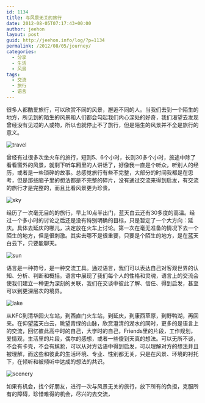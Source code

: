 ```yaml
---
id: 1134
title: 与风景无关的旅行
date: 2012-08-05T07:17:43+00:00
author: jeehon
layout: post
guid: http://jeehon.info/log/?p=1134
permalink: /2012/08/05/journey/
categories:
  - 分享
  - 生活
  - 风景
tags:
  - 交流
  - 旅行
  - 语言
---
```

很多人都酷爱旅行，可以欣赏不同的风景，邂逅不同的人。当我们去到一个陌生的地方，所见到的陌生的风景和人们都会勾起我们内心深处的好奇，我们渴望去发现曾经没有见过的人或物，所以也就停止不了旅行，但是陌生的风景并不全是旅行的意义。

![travel](http://pic.yupoo.com/jeehon/CaDhdGN5/medish.jpg)

曾经有过很多次坐火车的旅行，短则5、6个小时，长则30多个小时，旅途中除了看看窗外的风景，就剩下听车厢里的人讲话了，好像我一直是个听众，听别人的经历，或者是一些琐碎的故事。总感觉旅行有些不完整，大部分的时间我都是在思考，但是那些脑子里的想法都是不完整的碎片，没有通过交流来得到启发，有交流的旅行才是完整的，而且比看风景更为珍贵。
  
<!--more-->


  
![sky](http://pic.yupoo.com/jeehon/CaDhMBPk/medish.jpg)

经历了一次毫无目的的旅行，早上10点半出门，蓝天白云还有30多度的高温。经过一个多小时的讨论之后还是没有特别明确的目标，只是暂定了一个大方向：延庆。具体去延庆的哪儿，决定放在火车上讨论。第一次在毫无准备的情况下去一个陌生的地方，但是很刺激。其实去哪不是很重要，只要是个陌生的地方，是在蓝天白云下，只要能聊天。

![sun](http://pic.yupoo.com/jeehon/CaDi5IL6/medish.jpg)

语言是一种符号，是一种交流工具。通过语言，我们可以表达自己对客观世界的认知、分析、判断和概括。语言中展现了我们每个人的性格和灵魂，语言上的交流会使我们建立一种更为深刻的关联，我们在交谈中彼此了解、信任、得到启发，甚至可以到更深层次的境界。

![lake](http://pic.yupoo.com/jeehon/CaDilxH7/medish.jpg)

从KFC到清华园火车站，到西直门火车站，到延庆，到康西草原，到野鸭湖，再回来。在仰望蓝天白云，眺望青绿的山脉，欣赏澄清的湖水的同时，更多的是语言上的交流，回忆彼此高中时的自己，大学时的自己，Friends里的片段，工作规划，爱情观，生活里的片段，偶尔的感想，或者一些傻到天真的想法。可以无所不谈，不会有卡壳，不会有尴尬，可以从对方话语中得到启发，可以理解对方的想法并且被理解，而这些和彼此的生活环境、专业、性别都无关，只是在风景、环境的衬托下，在倾听和被倾听中达成的想法的共识。

![scenery](http://pic.yupoo.com/jeehon/CaDiDoVs/medish.jpg)

如果有机会，找个好朋友，进行一次与风景无关的旅行，放下所有的负担，克服所有的障碍，珍惜难得的机会，尽兴的去交流，